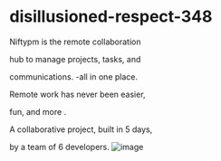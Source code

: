 # disillusioned-respect-348
Niftypm is the remote collaboration 

hub to manage projects, tasks, and

communications. -all in one place.

Remote work has never been easier,

fun, and more .

A collaborative project, built in 5 days,

by a team of 6 developers.
![image](https://user-images.githubusercontent.com/103288625/208433000-05959d41-a7d7-4bd7-b6f4-79037a865f4d.png)
